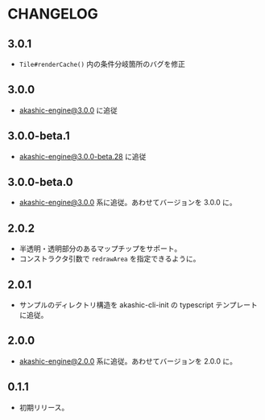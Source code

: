 # CHANGELOG

## 3.0.1
* `Tile#renderCache()` 内の条件分岐箇所のバグを修正

## 3.0.0
* akashic-engine@3.0.0 に追従

## 3.0.0-beta.1
* akashic-engine@3.0.0-beta.28 に追従

## 3.0.0-beta.0
* akashic-engine@3.0.0 系に追従。あわせてバージョンを 3.0.0 に。

## 2.0.2
* 半透明・透明部分のあるマップチップをサポート。
* コンストラクタ引数で `redrawArea` を指定できるように。

## 2.0.1
* サンプルのディレクトリ構造を akashic-cli-init の typescript テンプレートに追従。

## 2.0.0
* akashic-engine@2.0.0 系に追従。あわせてバージョンを 2.0.0 に。

## 0.1.1
* 初期リリース。
